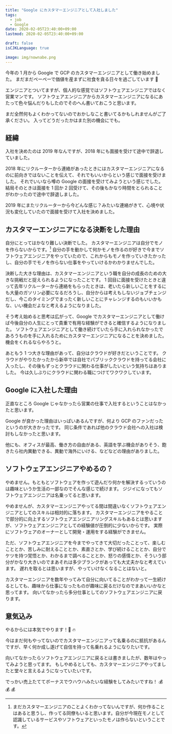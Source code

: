 ```yaml
---
title: "Google にカスタマーエンジニアとして入社しました"
tags:
  - job
  - Google
date: 2020-02-05T23:40:00+09:00
lastmod: 2020-02-05T23:40:00+09:00

draft: false
isCJKLanguage: true

image: img/nownabe.png
---
```


今年の 1 月から Google で GCP のカスタマーエンジニアとして働き始めました。
まだまだペーペーで価値を産まずに社食を貪る日々を過ごしています :meat_on_bone:

エンジニアとついてますが、個人的な感覚ではソフトウェアエンジニアではなく営業マンです。
ソフトウェアエンジニアからカスタマーエンジニアになるにあたって色々悩んだりもしたのでそのへん書いておこうと思います。

まだ全然何もよくわかってないのでおかしなこと書いてるかもしれませんがご了承ください。
入ってどうだったかはまた別の機会にでも。

## 経緯

入社を決めたのは 2019 年なんですが、2018 年にも面接を受けて途中で辞退していました。

2018 年にリクルーターから連絡があったときにはカスタマーエンジニアになるのに前向きではないことを伝えて、それでもいいからという感じで面接を受けました。
それでいいなら噂の Google の面接を受けてみようという感じでした。
結局そのときは面接を 1 回か 2 回受けて、その後もかなり時間をとられることがわかったので途中で辞退しました。

2019 年にまたリクルーターから今どんな感じ？みたいな連絡がきて、心境や状況も変化していたので面接を受けて入社を決めました。

## カスタマーエンジニアになる決断をした理由

自分にとってはかなり難しい決断でした。
カスタマーエンジニアは自分でモノを作らないからです。[^1]
自分の手を動かして何かモノを作るのが好きで今までソフトウェアエンジニアをやっていたので、これからもモノを作っていきたかったし、自分の手でモノを作らない仕事をやっていけるかわかりませんでした。

[^1]: まだカスタマーエンジニアのことよくわかってないんですが、何か作ることはあると思うし、作ってる同僚もいると思います。自分が今現在モノとして認識しているサービスやソフトウェアといったモノは作らないということです。

決断した大きな理由は、カスタマーエンジニアという職を自分の成長のための大きな挑戦だと捉えられるようになったことです。
1 回目に面接を受けたときと違って去年リクルーターから連絡をもらったときは、老いたら新しいことをするにも大量のガソリン必要になるだろうし、自分からは考えもしないジョブチェンジだし、今このタイミングでまったく新しいことにチャレンジするのもいいかもな、いい機会だよなと考えるようになりました。

そう考え始めると思考は広がって、Google でカスタマーエンジニアとして働けば今後自分の人生にとって貴重で有用な経験ができると確信するようになりました。
ソフトウェアエンジニアとして働き続けていたら手に入れられなかったであろうものを手に入れるためにカスタマーエンジニアになることを決めました。
機会をくれるならやろうと。

あともう 1 つ大きな理由があって、自分はクラウドが好きだということです。
クラウドがやりたかったから新卒では自社でパブリッククラウドを持ってる会社に入ったし、その後もずっとクラウドに関わる仕事がしたいという気持ちはありました。
今は久しぶりにクラウドに関わる職につけてワクワクしています。

## Google に入社した理由

正直なところ Google じゃなかったら営業の仕事で入社するということはなかったと思います。

Google が良かった理由はいっぱいあるんですが、何より GCP のファンだったというのが大きかったです。
同じ条件であれば他のクラウド会社への入社は検討もしなかったと思います。

他にも、オフィスが最高、働き方の自由がある、英語を学ぶ機会がありそう、飽きたら社内異動できる、異動で海外にいける、などなどの理由がありました。

## ソフトウェアエンジニアやめるの？

やめません。もともとソフトウェアを作って遊んだり何かを解決するっていうのは趣味というか生活の一部なのでそんな感じで続けます。
ジジイになってもソフトウェアエンジニアは名乗ってると思います。

やめませんが、カスタマーエンジニアやってる間は間違いなくソフトウェアエンジニアとしてのスキルは相対的に落ちます。
カスタマーエンジニアをやることで部分的に向上するソフトウェアエンジニアリングスキルもあるとは思いますが、ソフトウェアエンジニアとしての経験値が圧倒的に少ないからです。
実際にソフトウェアのオーナーとして開発・運用をする経験ができません。

ただ、ソフトウェアエンジニアを今までやってきて大切だったことって、楽しむこととか、苦しみに耐えることとか、素直さとか、学び続けることとか、自分でケツを持つ覚悟とか、わかるまで調べることとか、怒りの感情とか、そういう部分がかなり大きいのでまあそれは多少ブランクがあっても大丈夫かなと考えています。
遅れを取るとは思いますが、やっていけなくなることはないと。

カスタマーエンジニアを数年やってみて自分に向いてることがわかって一生続けるとしても、趣味から仕事になったものが趣味に戻るだけなのでまあいいかなと思ってます。
向いてなかったら多分仕事としてのソフトウェアエンジニアに戻ります。

## 意気込み

やるからには本気でやります！:muscle: :fire:

今はまだ何もやってないのでカスタマーエンジニアって名乗るのに抵抗があるんですが、早く何か成し遂げて自信を持って名乗れるようになりたいです。

向いてなかったらソフトウェアエンジニアに戻るとは書きましたが、数年はやってみようと思ってます。
もしやめるとしても、カスタマーエンジニアやってましたと堂々と言えるようになっていたいです。

でっかい売上たててボーナスでウハウハみたいな経験をしてみたいですね！ :moneybag: :moneybag: :moneybag:
